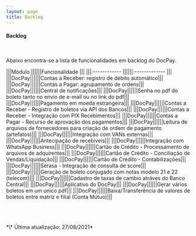 ```yaml
---
layout: page
title: Backlog
---
```


#### Backlog

<br>

Abaixo encontra-se a lista de funcionalidades em backlog do DocPay.

|||Módulo             ||||||Funcionalidade                    |||
|||:------------      ||||||:-------------                    |||
|||DocPay||||||Contas a Receber: registro de débito automático|||
|||DocPay||||||Contas a Pagar: agrupamento de ordens|||
|||DocPay||||||Central de notificações|||
|||DocPay||||||Senha no pdf do boleto tanto no envio de e-mail ou no link do pdf|||
|||DocPay||||||Pagamento em moeda estrangeira|||
|||DocPay||||||Contas a Receber - Registro de boletos via API dos Bancos|||
|||DocPay||||||Contas a Receber - Integração com PIX Recebimentos|||
|||DocPay||||||Contas a Pagar - Recurso de aprovação dos pagamentos|||
|||DocPay||||||Leitura de arquivos de fornecedores para criação de ordem de pagamento (artefatos)|||
|||DocPay||||||Integração com VANs externas|||
|||DocPay||||||Antecipação de recebiveis|||
|||DocPay||||||Integração com WhatsApp Business|||
|||DocPay||||||Cartão de Crédito - Processamento de arquivos de adquirentes|||
|||DocPay||||||Cartão de Crédito - Conciliação de Vendas/Liquidação|||
|||DocPay||||||Cartão de Crédito - Contabilizações|||
|||DocPay||||||Serasa - Integração de consulta de score|||
|||DocPay||||||Geração de boleto conjugado com notas modelo 21 e 22 (telecom)|||
|||DocPay||||||Cadastro de taxas de cambio atráves do Banco Central|||
|||DocPay||||||Aplicativo do DocPay|||
|||DocPay||||||Gerar vários boletos em um unico pdf|||
|||DocPay||||||Baixa/Transferência de valores de boletos entre matriz e filial (Conta Mútuo)|||

<br>
<br>
<br>
*\* Última atualização: 27/08/2021*